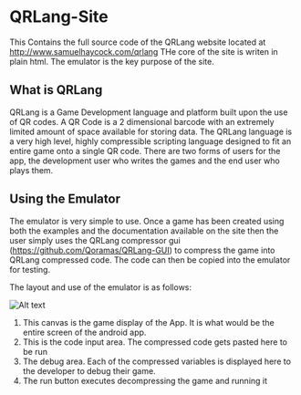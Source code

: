 # QRLang-Site

This Contains the full source code of the QRLang website located at http://www.samuelhaycock.com/qrlang
THe core of the site is writen in plain html. The emulator is the key purpose of the site.


## What is QRLang
QRLang is a Game Development language and platform built upon the use of QR codes. A QR Code is a 2 dimensional barcode with an extremely limited amount of space available for storing data. The QRLang language is a very high level, highly compressible scripting language designed to fit an entire game onto a single QR code. There are two forms of users for the app, the development user who writes the games and the end user who plays them.

## Using the Emulator
The emulator is very simple to use. Once a game has been created using both the examples and the documentation available on the site then the user simply uses the QRLang compressor gui (https://github.com/Qoramas/QRLang-GUI) to compress the game into QRLang compressed code. The code can then be copied into the emulator for testing.

The layout and use of the emulator is as follows: 

![Alt text](http://i.imgur.com/x2sxQ34.png)

1. This canvas is the game display of the App. It is what would be the entire screen of the android app.
2. This is the code input area. The compressed code gets pasted here to be run
3. The debug area. Each of the compressed variables is displayed here to the developer to   debug their game.
4. The run button executes decompressing the game and running it
